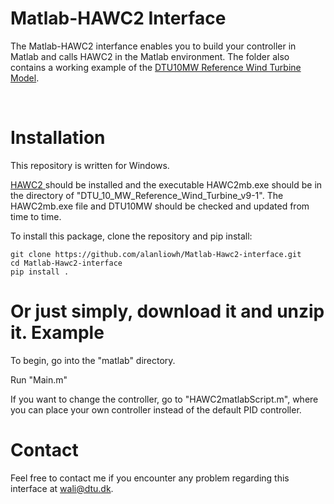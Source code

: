 Matlab-HAWC2 Interface
======================

The Matlab-HAWC2 interfance enables you to build your controller in Matlab and calls HAWC2 in the Matlab environment. The folder also contains a working example of the [DTU10MW Reference Wind Turbine
Model](http://www.hawc2.dk/Download/HAWC2-Model/DTU-10-MW-Reference-Wind-Turbine). 

 

Installation
============

This repository is written for Windows.

[HAWC2 ](http://www.hawc2.dk/) should be installed and the executable HAWC2mb.exe should be in the directory of "DTU_10_MW_Reference_Wind_Turbine_v9-1". The HAWC2mb.exe file and DTU10MW should be checked and updated from time to time. 

To install this package, clone the repository and pip install:

```
git clone https://github.com/alanliowh/Matlab-Hawc2-interface.git
cd Matlab-Hawc2-interface
pip install .
```
Or just simply, download it and unzip it.
Example
=======

To begin, go into the "matlab" directory.

Run "Main.m"

If you want to change the controller, go to "HAWC2matlabScript.m", where you can place your own controller instead of the default PID controller.


Contact
=====
Feel free to contact me if you encounter any problem regarding this interface at wali@dtu.dk.
